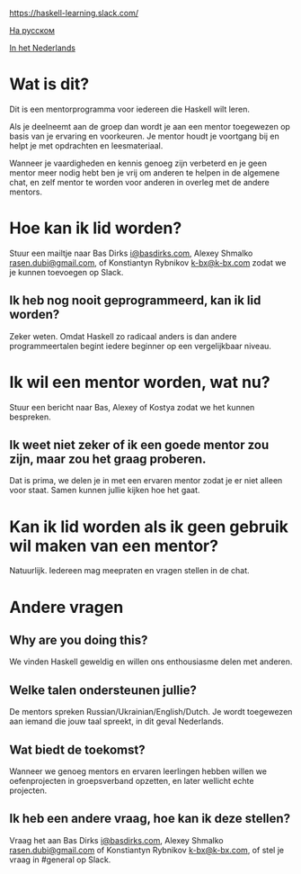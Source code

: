 https://haskell-learning.slack.com/

[На русском](https://github.com/haskell-learning-group/haskell-learning-group/blob/master/README.ru.md)

[In het Nederlands](https://github.com/haskell-learning-group/haskell-learning-group/blob/master/README.nl.md)

# Wat is dit?
Dit is een mentorprogramma voor iedereen die Haskell wilt leren.

Als je deelneemt aan de groep dan wordt je aan een mentor toegewezen op basis van je ervaring en voorkeuren. Je mentor houdt je voortgang bij en helpt je met opdrachten en leesmateriaal.

Wanneer je vaardigheden en kennis genoeg zijn verbeterd en je geen mentor meer nodig hebt ben je vrij om anderen te helpen in de algemene chat, en zelf mentor te worden voor anderen in overleg met de andere mentors.

# Hoe kan ik lid worden?
Stuur een mailtje naar Bas Dirks <i@basdirks.com>, Alexey Shmalko <rasen.dubi@gmail.com>, of Konstiantyn Rybnikov <k-bx@k-bx.com> zodat we je kunnen toevoegen op Slack.

## Ik heb nog nooit geprogrammeerd, kan ik lid worden?
Zeker weten. Omdat Haskell zo radicaal anders is dan andere programmeertalen begint iedere beginner op een vergelijkbaar niveau.

# Ik wil een mentor worden, wat nu?
Stuur een bericht naar Bas, Alexey of Kostya zodat we het kunnen bespreken.

## Ik weet niet zeker of ik een goede mentor zou zijn, maar zou het graag proberen.
Dat is prima, we delen je in met een ervaren mentor zodat je er niet alleen voor staat. Samen kunnen jullie kijken hoe het gaat.

# Kan ik lid worden als ik geen gebruik wil maken van een mentor?
Natuurlijk. Iedereen mag meepraten en vragen stellen in de chat.

# Andere vragen

## Why are you doing this?

We vinden Haskell geweldig en willen ons enthousiasme delen met anderen.

## Welke talen ondersteunen jullie?
De mentors spreken Russian/Ukrainian/English/Dutch. Je wordt toegewezen aan iemand die jouw taal spreekt, in dit geval Nederlands.

## Wat biedt de toekomst?
Wanneer we genoeg mentors en ervaren leerlingen hebben willen we oefenprojecten in groepsverband opzetten, en later wellicht echte projecten.

## Ik heb een andere vraag, hoe kan ik deze stellen?
Vraag het aan Bas Dirks <i@basdirks.com>, Alexey Shmalko <rasen.dubi@gmail.com> of Konstiantyn Rybnikov <k-bx@k-bx.com>, of stel je vraag in #general op Slack.
